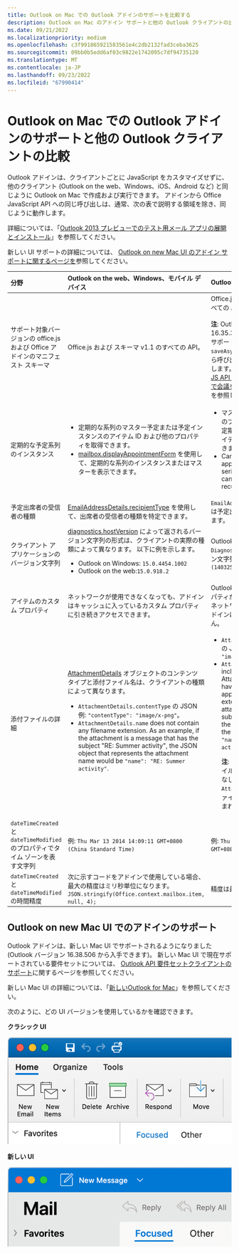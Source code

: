 ```yaml
---
title: Outlook on Mac での Outlook アドインのサポートを比較する
description: Outlook on Mac のアドイン サポートと他の Outlook クライアントの比較方法について説明します。
ms.date: 09/21/2022
ms.localizationpriority: medium
ms.openlocfilehash: c3f991865921583561e4c2db2132fad3ceba3625
ms.sourcegitcommit: 09bb0b5edd6af03c9822e1742095c7df94735120
ms.translationtype: MT
ms.contentlocale: ja-JP
ms.lasthandoff: 09/23/2022
ms.locfileid: "67990414"
---
```

# <a name="compare-outlook-add-in-support-in-outlook-on-mac-with-other-outlook-clients"></a>Outlook on Mac での Outlook アドインのサポートと他の Outlook クライアントの比較

Outlook アドインは、クライアントごとに JavaScript をカスタマイズせずに、他のクライアント (Outlook on the web、Windows、iOS、Android など) と同じように Outlook on Mac で作成および実行できます。 アドインから Office JavaScript API への同じ呼び出しは、通常、次の表で説明する領域を除き、同じように動作します。

詳細については、「[Outlook 2013 プレビューでのテスト用メール アプリの展開とインストール](testing-and-tips.md)」を参照してください。

新しい UI サポートの詳細については、 [Outlook on new Mac UI のアドイン サポートに関するページを](#add-in-support-in-outlook-on-new-mac-ui)参照してください。

| 分野 | Outlook on the web、Windows、モバイル デバイス | Outlook on Mac |
|:-----|:-----|:-----|
| サポート対象バージョンの office.js および Office アドインのマニフェスト スキーマ | Office.js および スキーマ v1.1 のすべての API。 | Office.js および スキーマ v1.1 のすべての API。<br><br>**注**: Outlook on Mac では、ビルド 16.35.308 以降でのみ会議の保存がサポートされます。 それ以外の `saveAsync` 場合、作成モードで会議から呼び出されると、メソッドは失敗します。 回避策については、「[Office JS API を使用して Outlook for Mac で会議を下書きとして保存できない](https://support.microsoft.com/help/4505745)」を参照してください。 |
| 定期的な予定系列のインスタンス | <ul><li>定期的な系列のマスター予定または予定インスタンスのアイテム ID および他のプロパティを取得できます。</li><li>[mailbox.displayAppointmentForm](/javascript/api/requirement-sets/outlook/preview-requirement-set/office.context.mailbox#methods) を使用して、定期的な系列のインスタンスまたはマスターを表示できます。</li></ul> | <ul><li>マスター予定のアイテム ID と他のプロパティを取得できますが、定期的な系列のインスタンスのアイテム ID とプロパティは取得できません。</li><li>Can display the master appointment of a recurring series. Without the item ID, cannot display an instance of a recurring series.</li></ul> |
| 予定出席者の受信者の種類 | [EmailAddressDetails.recipientType](/javascript/api/outlook/office.emailaddressdetails#outlook-office-emailaddressdetails-recipienttype-member) を使用して、出席者の受信者の種類を特定できます。 | `EmailAddressDetails.recipientType` は予定出席者には `undefined` を返します。 |
| クライアント アプリケーションのバージョン文字列 | [diagnostics.hostVersion](/javascript/api/outlook/office.diagnostics#outlook-office-diagnostics-hostversion-member) によって返されるバージョン文字列の形式は、クライアントの実際の種類によって異なります。 以下に例を示します。<ul><li>Outlook on Windows: `15.0.4454.1002`</li><li>Outlook on the web:`15.0.918.2`</li></ul> |Outlook on Mac で返される `Diagnostics.hostVersion` バージョン文字列の例を次に示します。 `15.0 (140325)` |
| アイテムのカスタム プロパティ | ネットワークが使用できなくなっても、アドインはキャッシュに入っているカスタム プロパティに引き続きアクセスできます。 | Outlook on Mac ではカスタム プロパティがキャッシュされないため、ネットワークがダウンした場合、アドインはそれらにアクセスできません。 |
| 添付ファイルの詳細 | [AttachmentDetails](/javascript/api/outlook/office.attachmentdetails) オブジェクトのコンテンツ タイプと添付ファイル名は、クライアントの種類によって異なります。<ul><li>`AttachmentDetails.contentType` の JSON 例: `"contentType": "image/x-png"`。 </li><li>`AttachmentDetails.name` does not contain any filename extension. As an example, if the attachment is a message that has the subject "RE: Summer activity", the JSON object that represents the attachment name would be `"name": "RE: Summer activity"`.</li></ul> | <ul><li>`AttachmentDetails.contentType` の JSON 例: `"contentType" "image/png"`</li><li>`AttachmentDetails.name` always includes a filename extension. Attachments that are mail items have a .eml extension, and appointments have a .ics extension. As an example, if an attachment is an email with the subject "RE: Summer activity", the JSON object that represents the attachment name would be `"name": "RE: Summer activity.eml"`.<p>**注**: アドインを介するなど、ファイルがプログラムによって拡張子なしで添付される場合、`AttachmentDetails.name` にはファイル名の一部として拡張子は含まれません。</p></li></ul> |
| `dateTimeCreated` と `dateTimeModified` のプロパティでタイム ゾーンを表す文字列 |例: `Thu Mar 13 2014 14:09:11 GMT+0800 (China Standard Time)` | 例: `Thu Mar 13 2014 14:09:11 GMT+0800 (CST)` |
| `dateTimeCreated` と `dateTimeModified` の時間精度 | 次に示すコードをアドインで使用している場合、最大の精度はミリ秒単位になります。<br/>`JSON.stringify(Office.context.mailbox.item, null, 4);`| 精度は最大で秒単位となります。 |

## <a name="add-in-support-in-outlook-on-new-mac-ui"></a>Outlook on new Mac UI でのアドインのサポート

Outlook アドインは、新しい Mac UI でサポートされるようになりました (Outlook バージョン 16.38.506 から入手できます)。 新しい Mac UI で現在サポートされている要件セットについては、 [Outlook API 要件セットクライアントのサポート](/javascript/api/requirement-sets/outlook/outlook-api-requirement-sets#outlook-client-support)に関するページを参照してください。

新しい Mac UI の詳細については、「[新しいOutlook for Mac](https://support.microsoft.com/office/6283be54-e74d-434e-babb-b70cefc77439)」を参照してください。

次のように、どの UI バージョンを使用しているかを確認できます。

**クラシック UI**

![Mac 上のクラシック UI。](../images/outlook-on-mac-classic.png)

**新しい UI**

![Mac の新しい UI。](../images/outlook-on-mac-new.png)

